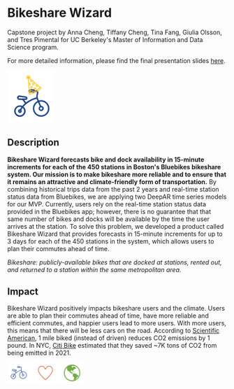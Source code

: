 # Bikeshare Wizard

Capstone project by Anna Cheng, Tiffany Cheng, Tina Fang, Giulia Olsson, and Tres Pimental for UC Berkeley's Master of Information and Data Science program.

For more detailed information, please find the final presentation slides [here](https://github.com/tiffanyyc/capstone_bikeshare/blob/main/presentations/presentation_3_slides.pdf).

<img src="images/logo.PNG" width="110">

## Description

**Bikeshare Wizard forecasts bike and dock availability in 15-minute increments for each of the 450 stations in Boston's Bluebikes bikeshare system. Our mission is to make bikeshare more reliable and to ensure that it remains an attractive and climate-friendly form of transportation.** By combining historical trips data from the past 2 years and real-time station status data from Bluebikes, we are applying two DeepAR time series models for our MVP. Currently, users rely on the real-time station status data provided in the Bluebikes app; however, there is no guarantee that that same number of bikes and docks will be available by the time the user arrives at the station. To solve this problem, we developed a product called Bikeshare Wizard that provides forecasts in 15-minute increments for up to 3 days for each of the 450 stations in the system, which allows users to plan their commutes ahead of time.

*Bikeshare: publicly-available bikes that are docked at stations, rented out, and returned to a station within the same metropolitan area.*

## Impact

Bikeshare Wizard positively impacts bikeshare users and the climate. Users are able to plan their commutes ahead of time, have more reliable and efficient commutes, and happier users lead to more users. With more users, this means that there will be less cars on the road. According to [Scientific American](https://www.scientificamerican.com/article/is-bike-sharing-really-climate-friendly/), 1 mile biked (instead of driven) reduces CO2 emissions by 1 pound. In NYC, [Citi Bike](https://w42st.com/post/new-york-pedal-power-why-2021-was-the-year-of-the-citi-bike/) estimated that they saved ~7K tons of CO2 from being emitted in 2021.

<img src="images/bike_love_earth.PNG" width="175">
